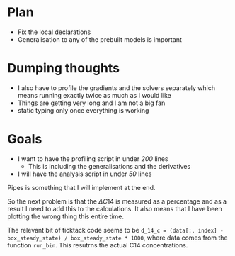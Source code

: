 # Plan
 - Fix the local declarations 
 - Generalisation to any of the prebuilt models is important

# Dumping thoughts
 - I also have to profile the gradients and the solvers separately
  which means running exactly twice as much as I would like 
 - Things are getting very long and I am not a big fan
 - static typing only once everything is working 

# Goals
 - I want to have the profiling script in under _200_ lines 
      - This is including the generalisations and the derivatives 
 - I will have the analysis script in under _50_ lines

Pipes is something that I will implement at the end.

So the next problem is that the $\Delta C14$ is measured as a percentage and as a result I need to add this to the calculations. It also means that I have been plotting the wrong thing this entire time. 

The relevant bit of ticktack code seems to be `d_14_c = (data[:, index] - box_steady_state) / box_steady_state * 1000`, where data comes from the function `run_bin`. This resutrns the actual C14 concentrations.